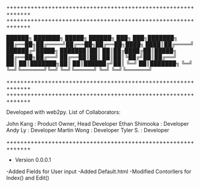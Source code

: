 +++++++++++++++++++++++++++++++++++++++++++++++++++++++++++++
+++++++++++++++++++++++++++++++++++++++++++++++++++++++++++++

 ██████╗ ███████╗ █████╗ ██████╗ ███╗   ███╗███████╗
 ██╔══██╗██╔════╝██╔══██╗██╔══██╗████╗ ████║██╔════╝
 ██████╔╝█████╗  ███████║██║  ██║██╔████╔██║█████╗  
 ██╔══██╗██╔══╝  ██╔══██║██║  ██║██║╚██╔╝██║██╔══╝  
 ██║  ██║███████╗██║  ██║██████╔╝██║ ╚═╝ ██║███████╗
 ╚═╝  ╚═╝╚══════╝╚═╝  ╚═╝╚═════╝ ╚═╝     ╚═╝╚══════╝

+++++++++++++++++++++++++++++++++++++++++++++++++++++++++++++
+++++++++++++++++++++++++++++++++++++++++++++++++++++++++++++

Developed with web2py.
List of Collaborators:

 John Kang      : Product Owner, Head Developer
 Ethan Shimooka : Developer
 Andy Ly        : Developer
 Martin Wong    : Developer
 Tyler S.       : Developer

+++++++++++++++++++++++++++++++++++++++++++++++++++++++++++++
- Version 0.0.0.1

-Added Fields for User input
-Added Default.html
-Modified Contorllers for Index() and Edit()
 
  
